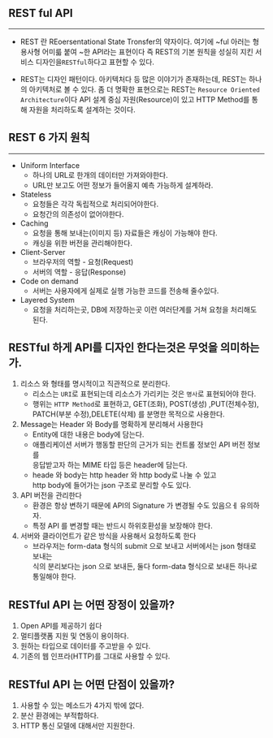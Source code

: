 ## REST ful API

---

- REST 란 REoersentational State Tronsfer의 약자이다. 여기에 ~ful 아러는 형용사형 어미륿
붙여 ~한 API라는 표현이다 즉 REST의 기본 원칙을 성실히 지킨 서비스 디자인을`RESTful`하다고 표현할 수 있다.

- REST는 디자인 패턴이다. 아키텍처다 등 많은 이야기가 존재하는데, REST는 하나의 아키텍처로 볼 수 있다.
  좀 더 명확한 표현으로는 REST는 `Resource Oriented Architecture`이다 API 설계 중심 자원(Resource)이
  있고 HTTP Method를 통해 자원을 처리하도록 설계하는 것이다.

## REST 6 가지 원칙

---

- Uniform Interface
  - 하나의 URL로 한개의 데이터만 가져와야한다.
  - URL만 보고도 어떤 정보가 들어올지 예측 가능하게 설계하라.
- Stateless
  - 요청들은 각각 독립적으로 처리되어야한다.
  - 요청간의 의존성이 없어야한다.
- Caching
  - 요청을 통해 보내는(이미지 등) 자료들은 캐싱이 가능해야 한다.
  - 캐싱을 위한 버전을 관리해야한다.
- Client-Server
  - 브라우저의 역할 - 요청(Request)
  - 서버의 역할 - 응답(Response)
- Code on demand
  - 서버는 사용자에게 실제로 실행 가능한 코드를 전송해 줄수있다.
- Layered System
  - 요청을 처리하는곳, DB에 저장하는곳 이런 여러단계를 거쳐 요청을 처리해도 된다.

## RESTful 하게 API를 디자인 한다는것은 무엇을 의미하는가.

1. 리소스 와 형태를 명시적이고 직관적으로 분리한다.  
   - 리소스는 `URI`로 표현되는데 리소스가 가리키는 것은 `명사`로 표현되어야 한다.
   - 행위는 `HTTP Method`로 표현하고, GET(조화), POST(생성) ,PUT(전체수정),  
     PATCH(부분 수정),DELETE(삭제) 를 분명한 목적으로 사용한다.
2. Message는 Header 와 Body를 명확하게 분리해서 사용한다
   - Entity에 대한 내용은 body에 담는다.
   - 애플리케이션 서버가 행동할 판단의 근거가 되는 컨트롤 정보인 API 버전 정보를  
응답받고자 하는 MIME 타입 등은 header에 담는다.
   - heade 와 body는  http header 와 http body로 나눌 수 있고   
   http body에 들어가는 json 구조로 분리할 수도 있다.
3. API 버전을 관리한다
   - 환경은 항상 변하기 때문에 API의 Signature 가 변경될 수도 있음으ㅔ 유의하자.
   - 특정 API 를 변경할 때는 반드시 하위호환성을 보장해야 한다.
4. 서버와 클라이언트가 같은 방식을 사용해서 요청하도록 한다
   - 브라우저는 form-data 형식의 submit 으로 보내고 서버에서는 json 형태로 보내는  
     식의 분리보다는 json 으로 보내든, 둘다 form-data 형식으로 보내든 하나로 통일해야 한다.

## RESTful API 는 어떤 장정이 있을까?
1. Open API를 제공하기 쉽다
2. 멀티플랫폼 지원 및 연동이 용이하다.
3. 원하는 타입으로 데이터를 주고받을 수 있다.
4. 기존의 웹 인프라(HTTP)를 그대로 사용할 수 있다.

## RESTful API 는 어떤 단점이 있을까?
1. 사용할 수 있는 메소드가 4가지 밖에 없다.
2. 분산 환경에는 부적합하다.
3. HTTP 통신 모델에 대해서만 지원한다.